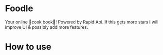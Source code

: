 # Foodle
Your online 📖cook book📖! Powered by Rapid Api. If this gets more stars I will improve UI &amp; possibly add more features.
# How to use
